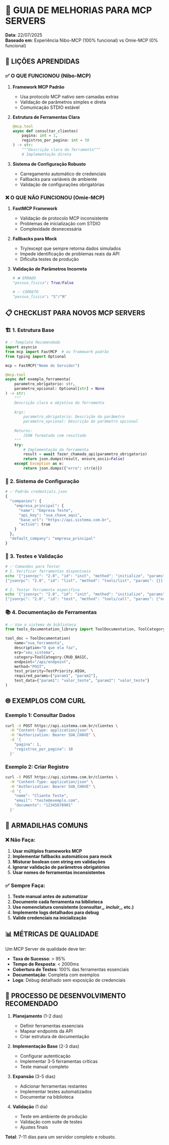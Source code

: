 # 🚀 GUIA DE MELHORIAS PARA MCP SERVERS

**Data**: 22/07/2025  
**Baseado em**: Experiência Nibo-MCP (100% funcional) vs Omie-MCP (0% funcional)

## 🎯 **LIÇÕES APRENDIDAS**

### ✅ **O QUE FUNCIONOU (Nibo-MCP)**

1. **Framework MCP Padrão**
   - Usa protocolo MCP nativo sem camadas extras
   - Validação de parâmetros simples e direta
   - Comunicação STDIO estável

2. **Estrutura de Ferramentas Clara**
   ```python
   @mcp.tool
   async def consultar_clientes(
       pagina: int = 1,
       registros_por_pagina: int = 50
   ) -> str:
       """Descrição clara da ferramenta"""
       # Implementação direta
   ```

3. **Sistema de Configuração Robusto**
   - Carregamento automático de credenciais
   - Fallbacks para variáveis de ambiente
   - Validação de configurações obrigatórias

### ❌ **O QUE NÃO FUNCIONOU (Omie-MCP)**

1. **FastMCP Framework**
   - Validação de protocolo MCP inconsistente
   - Problemas de inicialização com STDIO
   - Complexidade desnecessária

2. **Fallbacks para Mock**
   - Try/except que sempre retorna dados simulados
   - Impede identificação de problemas reais da API
   - Dificulta testes de produção

3. **Validação de Parâmetros Incorreta**
   ```python
   # ❌ ERRADO
   "pessoa_fisica": True/False
   
   # ✅ CORRETO
   "pessoa_fisica": "S"/"N"
   ```

## 📋 **CHECKLIST PARA NOVOS MCP SERVERS**

### 🏗️ **1. Estrutura Base**

```python
# ✅ Template Recomendado
import asyncio
from mcp import FastMCP  # ou framework padrão
from typing import Optional

mcp = FastMCP("Nome do Servidor")

@mcp.tool
async def exemplo_ferramenta(
    parametro_obrigatorio: str,
    parametro_opcional: Optional[str] = None
) -> str:
    """
    Descrição clara e objetiva da ferramenta
    
    Args:
        parametro_obrigatorio: Descrição do parâmetro
        parametro_opcional: Descrição do parâmetro opcional
        
    Returns:
        JSON formatado com resultado
    """
    try:
        # Implementação da ferramenta
        result = await fazer_chamada_api(parametro_obrigatorio)
        return json.dumps(result, ensure_ascii=False)
    except Exception as e:
        return json.dumps({"erro": str(e)})
```

### 🔧 **2. Sistema de Configuração**

```python
# ✅ Padrão credentials.json
{
  "companies": {
    "empresa_principal": {
      "name": "Empresa Teste",
      "api_key": "sua_chave_aqui",
      "base_url": "https://api.sistema.com.br",
      "active": true
    }
  },
  "default_company": "empresa_principal"
}
```

### 🧪 **3. Testes e Validação**

```bash
# ✅ Comandos para Testar
# 1. Verificar ferramentas disponíveis
echo '{"jsonrpc": "2.0", "id": "init", "method": "initialize", "params": {"protocolVersion": "2024-11-05", "capabilities": {}, "clientInfo": {"name": "test", "version": "1.0"}}}
{"jsonrpc": "2.0", "id": "list", "method": "tools/list", "params": {}}' | python seu_servidor.py

# 2. Testar ferramenta específica
echo '{"jsonrpc": "2.0", "id": "init", "method": "initialize", "params": {"protocolVersion": "2024-11-05", "capabilities": {}, "clientInfo": {"name": "test", "version": "1.0"}}}
{"jsonrpc": "2.0", "id": "test", "method": "tools/call", "params": {"name": "sua_ferramenta", "arguments": {"param": "valor"}}}' | python seu_servidor.py
```

### 📚 **4. Documentação de Ferramentas**

```python
# ✅ Use o sistema de biblioteca
from tools_documentation_library import ToolDocumentation, ToolCategory, TestPriority

tool_doc = ToolDocumentation(
    name="sua_ferramenta",
    description="O que ela faz",
    erp="seu_sistema",
    category=ToolCategory.CRUD_BASIC,
    endpoint="/api/endpoint",
    method="POST",
    test_priority=TestPriority.HIGH,
    required_params=["param1", "param2"],
    test_data={"param1": "valor_teste", "param2": "valor_teste"}
)
```

## 🌐 **EXEMPLOS COM CURL**

### **Exemplo 1: Consultar Dados**
```bash
curl -X POST https://api.sistema.com.br/clientes \
  -H "Content-Type: application/json" \
  -H "Authorization: Bearer SUA_CHAVE" \
  -d '{
    "pagina": 1,
    "registros_por_pagina": 10
  }'
```

### **Exemplo 2: Criar Registro**
```bash
curl -X POST https://api.sistema.com.br/clientes \
  -H "Content-Type: application/json" \
  -H "Authorization: Bearer SUA_CHAVE" \
  -d '{
    "nome": "Cliente Teste",
    "email": "teste@exemplo.com",
    "documento": "12345678901"
  }'
```

## 🚨 **ARMADILHAS COMUNS**

### ❌ **Não Faça:**
1. **Usar múltiplos frameworks MCP**
2. **Implementar fallbacks automáticos para mock**
3. **Misturar boolean com string em validações**
4. **Ignorar validação de parâmetros obrigatórios**
5. **Usar nomes de ferramentas inconsistentes**

### ✅ **Sempre Faça:**
1. **Teste manual antes de automatizar**
2. **Documente cada ferramenta na biblioteca**
3. **Use nomenclatura consistente (consultar_*, incluir_*, etc.)**
4. **Implemente logs detalhados para debug**
5. **Valide credenciais na inicialização**

## 📊 **MÉTRICAS DE QUALIDADE**

Um MCP Server de qualidade deve ter:

- **Taxa de Sucesso**: > 95%
- **Tempo de Resposta**: < 2000ms
- **Cobertura de Testes**: 100% das ferramentas essenciais
- **Documentação**: Completa com exemplos
- **Logs**: Debug detalhado sem exposição de credenciais

## 🔄 **PROCESSO DE DESENVOLVIMENTO RECOMENDADO**

1. **Planejamento** (1-2 dias)
   - Definir ferramentas essenciais
   - Mapear endpoints da API
   - Criar estrutura de documentação

2. **Implementação Base** (2-3 dias)
   - Configurar autenticação
   - Implementar 3-5 ferramentas críticas
   - Teste manual completo

3. **Expansão** (3-5 dias)
   - Adicionar ferramentas restantes
   - Implementar testes automatizados
   - Documentar na biblioteca

4. **Validação** (1 dia)
   - Teste em ambiente de produção
   - Validação com suite de testes
   - Ajustes finais

**Total**: 7-11 dias para um servidor completo e robusto.